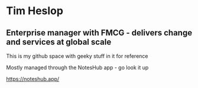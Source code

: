 # Tim Heslop
## Enterprise manager with FMCG - delivers change and services at global scale

This is my github space with geeky stuff in it for reference

Mostly managed through the NotesHub app - go look it up

https://noteshub.app/
